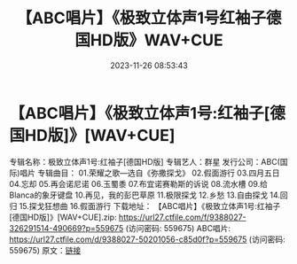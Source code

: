 ﻿---
title: 【ABC唱片】《极致立体声1号红袖子德国HD版》WAV+CUE
date: 2023-11-26 08:53:43
categories: WAV车载音乐、镜像
tags: 华语中文
---
# 【ABC唱片】《极致立体声1号:红袖子[德国HD版]》[WAV+CUE]

专辑名称：极致立体声1号:红袖子[德国HD版]
专辑艺人：群星
发行公司：ABC(国际)唱片
专辑曲目：
01.荣耀之歌—选自《弥撒探戈》
02.假面游行
03.四月五日
04.忘却
05.再会诺尼诺
06.玉蜀黍
07.布宜诺赛勒斯的诉说
08.流水槽
09.给Blanca的象牙键盘
10.再见，我的彭巴草原
11.极限探戈
12.乡愁
13.自由探戈
14.回归
15.探戈狂想曲
16.假面游行
下载地址：
【ABC唱片】《极致立体声1号:红袖子[德国HD版]》[WAV+CUE].zip: https://url27.ctfile.com/f/9388027-326291514-490669?p=559675
(访问密码: 559675)
ABC唱片: https://url27.ctfile.com/d/9388027-50201056-c85d0f?p=559675
(访问密码: 559675)
原文：[链接](https://blog.sina.com.cn/s/blog_1647c7e76010313ub.html)